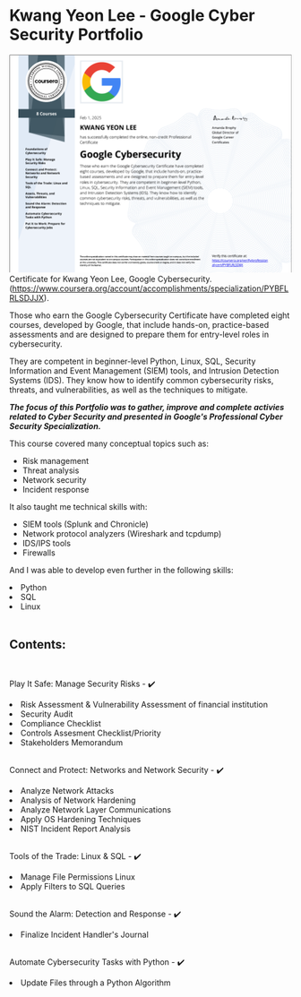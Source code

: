 # Kwang Yeon Lee - Google Cyber Security Portfolio
![Certificate of completion for Google Cybersecurity Professional Certificate for Kwang Yeon Lee](./certificate.png)
Certificate for Kwang Yeon Lee, Google Cybersecurity. (https://www.coursera.org/account/accomplishments/specialization/PYBFLRLSDJJX).


Those who earn the Google Cybersecurity Certificate have completed eight courses, developed by Google, that include hands-on, practice-based assessments and are designed to prepare them for entry-level roles in cybersecurity. 

They are competent in beginner-level Python, Linux, SQL, Security Information and Event Management (SIEM) tools, and Intrusion Detection Systems (IDS). They know how to identify common cybersecurity risks, threats, and vulnerabilities, as well as the techniques to mitigate.

***The focus of this Portfolio was to gather, improve and complete activies related to Cyber Security and presented in Google's Professional Cyber Security Specialization.*** 


This course covered many conceptual topics such as:
  * Risk management
  * Threat analysis
  * Network security
  * Incident response

It also taught me technical skills with:
  * SIEM tools (Splunk and Chronicle)
  * Network protocol analyzers (Wireshark and tcpdump)
  * IDS/IPS tools
  * Firewalls

And I was able to develop even further in the following skills:
<li>Python</li>
<li>SQL</li>
<li>Linux</li>
<br>

<h2>Contents:</h2>

<br>

Play It Safe: Manage Security Risks - ✔️
  <li>Risk Assessment & Vulnerability Assessment of financial institution</li>
  <li>Security Audit</li>
  <li>Compliance Checklist</li>
  <li>Controls Assesment Checklist/Priority</li>
  <li>Stakeholders Memorandum</li>
  
<br>

Connect and Protect: Networks and Network Security - ✔️
  <li>Analyze Network Attacks</li>
  <li>Analysis of Network Hardening</li>
  <li>Analyze Network Layer Communications</li>
  <li>Apply OS Hardening Techniques</li>
  <li>NIST Incident Report Analysis</li>
  
<br>

Tools of the Trade: Linux & SQL - ✔️
  <li>Manage File Permissions Linux</li>
  <li>Apply Filters to SQL Queries</li>

<br>

Sound the Alarm: Detection and Response - ✔️
<li>Finalize Incident Handler's Journal</li>

<br>

Automate Cybersecurity Tasks with Python - ✔️
<li>Update Files through a Python Algorithm</li>
